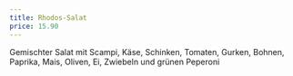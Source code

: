 ```yaml
---
title: Rhodos-Salat
price: 15.90
---
```


Gemischter Salat mit Scampi, Käse, Schinken, Tomaten, Gurken, Bohnen, Paprika, Mais, Oliven, Ei, Zwiebeln und grünen Peperoni
